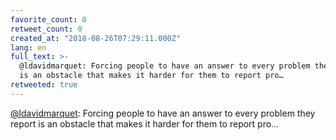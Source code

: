 ```yaml
---
favorite_count: 0
retweet_count: 0
created_at: "2018-08-26T07:29:11.000Z"
lang: en
full_text: >-
  @ldavidmarquet: Forcing people to have an answer to every problem they report
  is an obstacle that makes it harder for them to report pro…
retweeted: true
---
```


[@ldavidmarquet](https://twitter.com/ldavidmarquet): Forcing people to have an
answer to every problem they report is an obstacle that makes it harder for them
to report pro…
